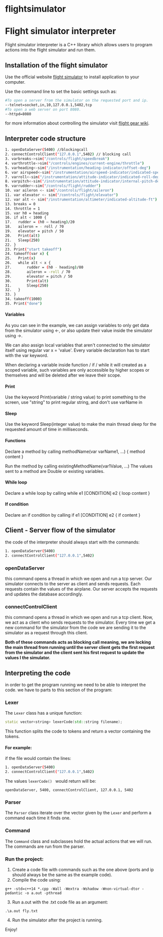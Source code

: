 # flightsimulator

# Flight simulator interpreter

Flight simulator interpreter is a C++ library which allows users to program actions into the flight simulator and run them.

## Installation of the flight simulator

Use the official website [flight simulator](http://home.flightgear.org) to install application to your computer.

Use the command line to set the basic settings such as:
```bash
#To open a server from the simulator on the requested port and ip.
--telnet=socket,in,10,127.0.0.1,5402,tcp
#To open a web server on port 8080.
--httpd=8080
```
for more information about controlling the simulator visit [flight gear wiki](http://wiki.flightgear.org/Main_Page).

## Interpreter code structure

```bash
1. openDataServer(5400) //blockingcall
2. connectControlClient("127.0.0.1",5402) // blocking call
3. varbreaks->sim("/controls/flight/speedbreak")
4. varthrottle->sim("/controls/engines/current-engine/throttle")
5. varheading<-sim("/instrumentation/heading-indicator/offset-deg")
6. var airspeed<-sim("/instrumentation/airspeed-indicator/indicated-speed-kt")
7. varroll<-sim("/instrumentation/attitude-indicator/indicated-roll-deg")
8. varpitch<-sim("/instrumentation/attitude-indicator/internal-pitch-deg")
9. varrudder<-sim("/controls/flight/rudder")
10. var aileron <- sim("/controls/flight/aileron")
11. var elevator <- sim("/controls/flight/elevator")
12. var alt <- sim("/instrumentation/altimeter/indicated-altitude-ft")
13. breaks = 0
14. throttle = 1
15. var h0 = heading
16. if alt < 1000 {
17.   rudder = (h0 – heading)/20
18.   aileron = - roll / 70
19.   elevator = pitch / 50
20.   Print(alt)
21.   Sleep(250)
22. }
23. Print("start takeoff")
24. takeoff(var x) {
25.   Print(x)
26.   while alt < x {
27.       rudder = (h0 - heading)/80
28.       aileron = -roll / 70
29.       elevator = pitch / 50
30.       Print(alt)
31.       Sleep(250)
32.   }
33. }
34. takeoff(1000)
35. Print("done")
```
#### Variables
As you can see in the example, we can assign variables to only get data from the simulator using <-,
or also update their value inside the simulator using ->.

We can also assign local variables that aren't connected to the simulator itself using regular var x = 'value'.
Every variable declaration has to start with the var keyword.

When declaring a variable inside function / if / while it will created as a scoped variable, such variables are only accessible by higher scopes or themselves and will be deleted after we leave their scope.

#### Print
Use the keyword Print(variable / string value) to print something to the screen, use "string" to print regular string, and don't use varName in
#### Sleep
Use the keyword Sleep(integer value) to make the main thread sleep for the requested amount of time in milliseconds.
#### Functions
Declare a method by calling methodName(var varName1, ...) { method content }

Run the method by calling existingMethodName(var1Value, ...)
The values sent to a method are Double or existing variables.
#### While loop
Declare a while loop by calling while e1 [CONDITION] e2 { loop content }
#### If condition
Declare an if condition by calling if e1 [CONDITION] e2 { if content }

## Client - Server flow of the simulator
the code of the interpreter should always start with the commands:

```bash
1. openDataServer(5400)
2. connectControlClient("127.0.0.1",5402)
```

### openDataServer
this command opens a thread in which we open and run a tcp server. Our simulator connects to the server as client and sends requests. Each requests contain the values of the airplane. Our server accepts the requests and updates the database accordingly.

### connectControlClient
this command opens a thread in which we open and run a tcp client. Now, we act as a client who sends requests to the simulator. Every time we get a new command for the simulator from the code we are sending it to the simulator as a request through this client.

**Both of these commands acts as blocking call meaning, we are locking the main thread from running until the server client gets the first request from the simulator and the client sent his first request to update the values I the simulator.**

## Interpreting the code
in order to get the program running we need to be able to interpret the code. we have to parts to this section of the program:

### Lexer
The ```Lexer``` class has a unique function:

```c++
static vector<string> lexerCode(std::string filename);
```
This function splits the code to tokens and return a vector containing the tokens.

#### For example:
if the file would contain the lines:
```bash
1. openDataServer(5400)
2. connectControlClient("127.0.0.1",5402)
```
The values ```lexerCode() ```  would return will be:

```openDataServer, 5400, connectControlClient, 127.0.0.1, 5402```

### Parser
The ```Parser``` class iterate over the vector given by  the ```Lexer``` and perform a command each time it finds one.
 
### Command
The ```Command``` class and subclasses hold the actual actions that we will run. The commands are run from the parser.

### Run the project:
1. Create a code file with commands such as the one above (ports and ip should always be the same as the example code).
2. Compile the code using:
```
g++ -std=c++14 *.cpp -Wall -Wextra -Wshadow -Wnon-virtual-dtor -pedantic -o a.out -pthread
```
3. Run a.out with the .txt code file as an argument:
```
.\a.out fly.txt
```
4. Run the simulator after the project is running.


Enjoy!
